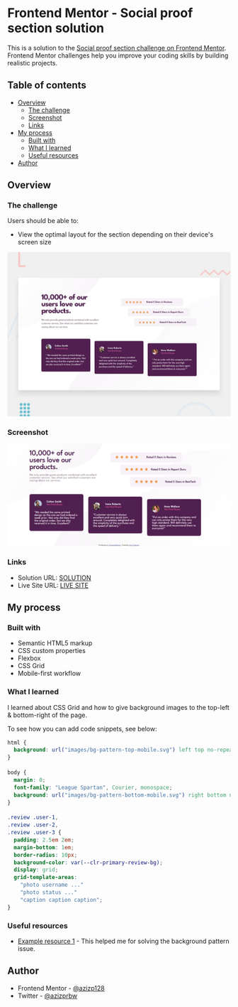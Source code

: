 # Frontend Mentor - Social proof section solution

This is a solution to the [Social proof section challenge on Frontend Mentor](https://www.frontendmentor.io/challenges/social-proof-section-6e0qTv_bA). Frontend Mentor challenges help you improve your coding skills by building realistic projects.

## Table of contents

- [Overview](#overview)
  - [The challenge](#the-challenge)
  - [Screenshot](#screenshot)
  - [Links](#links)
- [My process](#my-process)
  - [Built with](#built-with)
  - [What I learned](#what-i-learned)
  - [Useful resources](#useful-resources)
- [Author](#author)

## Overview

### The challenge

Users should be able to:

- View the optimal layout for the section depending on their device's screen size

![Design preview for the Social proof section coding challenge](./design/desktop-preview.jpg)

### Screenshot

![Screenshot](./images/screenshot.png)

### Links

- Solution URL: [SOLUTION](https://www.frontendmentor.io/solutions/responsive-social-proof-section-using-css-grid-evFuhHO0GZ)
- Live Site URL: [LIVE SITE](https://azizp128.github.io/Social-Proof-Section/)

## My process

### Built with

- Semantic HTML5 markup
- CSS custom properties
- Flexbox
- CSS Grid
- Mobile-first workflow

### What I learned

I learned about CSS Grid and how to give background images to the top-left & bottom-right of the page.

To see how you can add code snippets, see below:

```css
html {
  background: url("images/bg-pattern-top-mobile.svg") left top no-repeat;
}

body {
  margin: 0;
  font-family: "League Spartan", Courier, monospace;
  background: url("images/bg-pattern-bottom-mobile.svg") right bottom no-repeat;
}

.review .user-1,
.review .user-2,
.review .user-3 {
  padding: 2.5em 2em;
  margin-bottom: 1em;
  border-radius: 10px;
  background-color: var(--clr-primary-review-bg);
  display: grid;
  grid-template-areas:
    "photo username ..."
    "photo status ..."
    "caption caption caption";
}
```

### Useful resources

- [Example resource 1](https://stackoverflow.com/questions/14373416/html-css-align-a-second-background-image-to-the-bottom-right-of-page) - This helped me for solving the background pattern issue.

## Author

- Frontend Mentor - [@azizp128](https://www.frontendmentor.io/profile/azizp128)
- Twitter - [@azizprbw](https://www.twitter.com/azizprbw)
